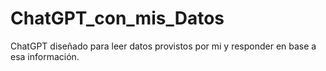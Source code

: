 # ChatGPT_con_mis_Datos
ChatGPT diseñado para leer datos provistos por mi y responder en base a esa información.
